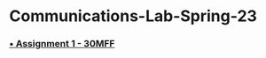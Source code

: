 # Communications-Lab-Spring-23

### [• Assignment 1 - 30MFF](https://github.com/swostikpati/Communications-Lab-Spring-23/tree/main/Assignment1_30MFF)

